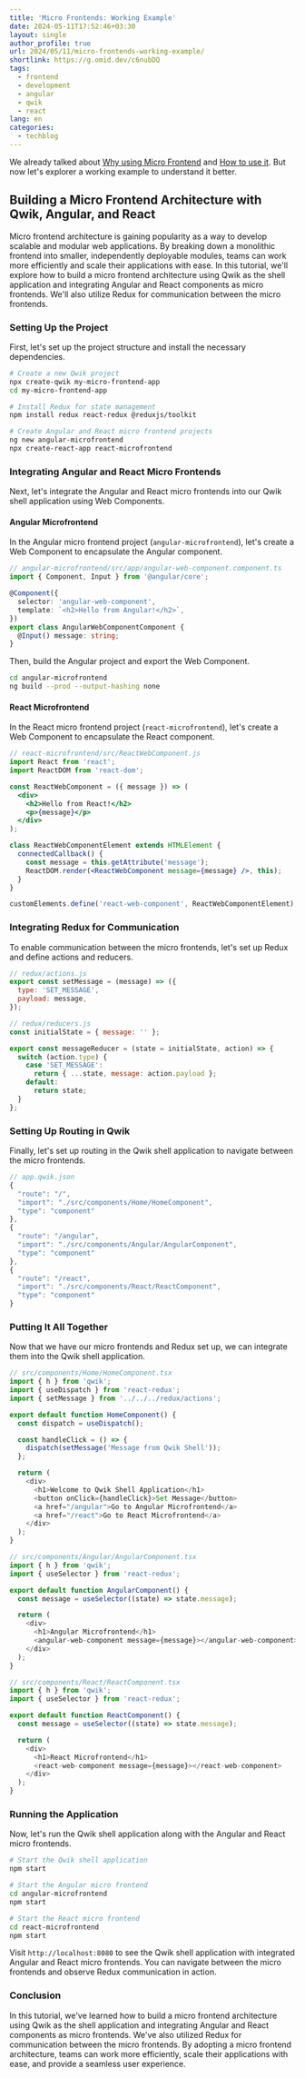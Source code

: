 ```yaml
---
title: 'Micro Frontends: Working Example'
date: 2024-05-11T17:52:46+03:30
layout: single
author_profile: true
url: 2024/05/11/micro-frontends-working-example/
shortlink: https://g.omid.dev/c6nubDQ
tags:
  - frontend
  - development
  - angular
  - qwik
  - react
lang: en
categories: 
  - techblog
---
```

We already talked about [Why using Micro Frontend](/2024/05/09/micro-frontends-why/) and [How to use it](/2024/05/09/micro-frontends-how/). But now let's explorer a working example to understand it better.

## Building a Micro Frontend Architecture with Qwik, Angular, and React

Micro frontend architecture is gaining popularity as a way to develop scalable and modular web applications. By breaking down a monolithic frontend into smaller, independently deployable modules, teams can work more efficiently and scale their applications with ease. In this tutorial, we'll explore how to build a micro frontend architecture using Qwik as the shell application and integrating Angular and React components as micro frontends. We'll also utilize Redux for communication between the micro frontends.

### Setting Up the Project

First, let's set up the project structure and install the necessary dependencies.

```bash
# Create a new Qwik project
npx create-qwik my-micro-frontend-app
cd my-micro-frontend-app

# Install Redux for state management
npm install redux react-redux @reduxjs/toolkit

# Create Angular and React micro frontend projects
ng new angular-microfrontend
npx create-react-app react-microfrontend
```

### Integrating Angular and React Micro Frontends

Next, let's integrate the Angular and React micro frontends into our Qwik shell application using Web Components.

#### Angular Microfrontend

In the Angular micro frontend project (`angular-microfrontend`), let's create a Web Component to encapsulate the Angular component.

```typescript
// angular-microfrontend/src/app/angular-web-component.component.ts
import { Component, Input } from '@angular/core';

@Component({
  selector: 'angular-web-component',
  template: `<h2>Hello from Angular!</h2>`,
})
export class AngularWebComponentComponent {
  @Input() message: string;
}
```

Then, build the Angular project and export the Web Component.

```bash
cd angular-microfrontend
ng build --prod --output-hashing none
```

#### React Microfrontend

In the React micro frontend project (`react-microfrontend`), let's create a Web Component to encapsulate the React component.

```jsx
// react-microfrontend/src/ReactWebComponent.js
import React from 'react';
import ReactDOM from 'react-dom';

const ReactWebComponent = ({ message }) => (
  <div>
    <h2>Hello from React!</h2>
    <p>{message}</p>
  </div>
);

class ReactWebComponentElement extends HTMLElement {
  connectedCallback() {
    const message = this.getAttribute('message');
    ReactDOM.render(<ReactWebComponent message={message} />, this);
  }
}

customElements.define('react-web-component', ReactWebComponentElement);
```

### Integrating Redux for Communication

To enable communication between the micro frontends, let's set up Redux and define actions and reducers.

```javascript
// redux/actions.js
export const setMessage = (message) => ({
  type: 'SET_MESSAGE',
  payload: message,
});

// redux/reducers.js
const initialState = { message: '' };

export const messageReducer = (state = initialState, action) => {
  switch (action.type) {
    case 'SET_MESSAGE':
      return { ...state, message: action.payload };
    default:
      return state;
  }
};
```

### Setting Up Routing in Qwik

Finally, let's set up routing in the Qwik shell application to navigate between the micro frontends.

```typescript
// app.qwik.json
{
  "route": "/",
  "import": "./src/components/Home/HomeComponent",
  "type": "component"
},
{
  "route": "/angular",
  "import": "./src/components/Angular/AngularComponent",
  "type": "component"
},
{
  "route": "/react",
  "import": "./src/components/React/ReactComponent",
  "type": "component"
}
```

### Putting It All Together

Now that we have our micro frontends and Redux set up, we can integrate them into the Qwik shell application.

```typescript
// src/components/Home/HomeComponent.tsx
import { h } from 'qwik';
import { useDispatch } from 'react-redux';
import { setMessage } from '../../../redux/actions';

export default function HomeComponent() {
  const dispatch = useDispatch();

  const handleClick = () => {
    dispatch(setMessage('Message from Qwik Shell'));
  };

  return (
    <div>
      <h1>Welcome to Qwik Shell Application</h1>
      <button onClick={handleClick}>Set Message</button>
      <a href="/angular">Go to Angular Microfrontend</a>
      <a href="/react">Go to React Microfrontend</a>
    </div>
  );
}
```

```typescript
// src/components/Angular/AngularComponent.tsx
import { h } from 'qwik';
import { useSelector } from 'react-redux';

export default function AngularComponent() {
  const message = useSelector((state) => state.message);

  return (
    <div>
      <h1>Angular Microfrontend</h1>
      <angular-web-component message={message}></angular-web-component>
    </div>
  );
}
```

```typescript
// src/components/React/ReactComponent.tsx
import { h } from 'qwik';
import { useSelector } from 'react-redux';

export default function ReactComponent() {
  const message = useSelector((state) => state.message);

  return (
    <div>
      <h1>React Microfrontend</h1>
      <react-web-component message={message}></react-web-component>
    </div>
  );
}
```

### Running the Application

Now, let's run the Qwik shell application along with the Angular and React micro frontends.

```bash
# Start the Qwik shell application
npm start

# Start the Angular micro frontend
cd angular-microfrontend
npm start

# Start the React micro frontend
cd react-microfrontend
npm start
```

Visit `http://localhost:8080` to see the Qwik shell application with integrated Angular and React micro frontends. You can navigate between the micro frontends and observe Redux communication in action.

### Conclusion

In this tutorial, we've learned how to build a micro frontend architecture using Qwik as the shell application and integrating Angular and React components as micro frontends. We've also utilized Redux for communication between the micro frontends. By adopting a micro frontend architecture, teams can work more efficiently, scale their applications with ease, and provide a seamless user experience.
